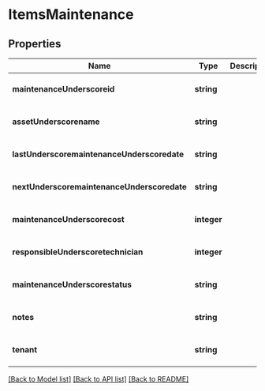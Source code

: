 # ItemsMaintenance

## Properties
Name | Type | Description | Notes
------------ | ------------- | ------------- | -------------
**maintenanceUnderscoreid** | **string** |  | [optional] [default to null]
**assetUnderscorename** | **string** |  | [optional] [default to null]
**lastUnderscoremaintenanceUnderscoredate** | **string** |  | [optional] [default to null]
**nextUnderscoremaintenanceUnderscoredate** | **string** |  | [optional] [default to null]
**maintenanceUnderscorecost** | **integer** |  | [optional] [default to null]
**responsibleUnderscoretechnician** | **integer** |  | [optional] [default to null]
**maintenanceUnderscorestatus** | **string** |  | [optional] [default to null]
**notes** | **string** |  | [optional] [default to null]
**tenant** | **string** |  | [optional] [default to null]

[[Back to Model list]](../README.md#documentation-for-models) [[Back to API list]](../README.md#documentation-for-api-endpoints) [[Back to README]](../README.md)


